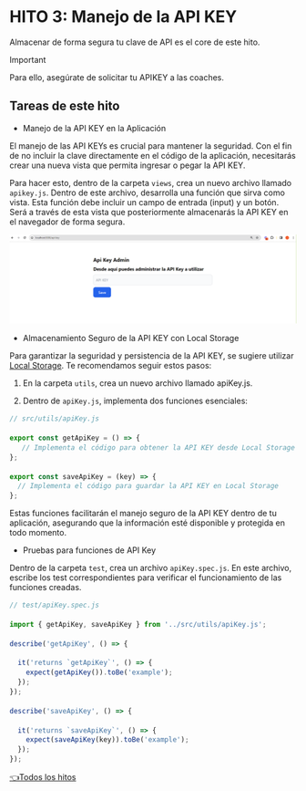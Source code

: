 # **HITO 3:** Manejo de la API KEY

Almacenar de forma segura tu clave de API es el core de este hito.
<!-- Este es un tip de Github Pages, https://github.com/orgs/community/discussions/16925 -->
> [!IMPORTANT]
> Para ello, asegúrate de solicitar tu APIKEY a las coaches.

## Tareas de este hito

* Manejo de la API KEY en la Aplicación

El manejo de las API KEYs es crucial para mantener la seguridad.
Con el fin de no incluir la clave directamente en el código de la aplicación,
necesitarás crear una nueva vista que permita ingresar o pegar la API KEY.

Para hacer esto, dentro de la carpeta ```views```,
crea un nuevo archivo llamado ```apikey.js```.
Dentro de este archivo, desarrolla una función que
sirva como vista. Esta función debe incluir un
campo de entrada (input) y un botón. Será a través
de esta vista que posteriormente almacenarás la
API KEY en el navegador de forma segura.

![Preview API KEY view](./assets/previewAPIKEYview.png)

* Almacenamiento Seguro de la API KEY con Local Storage

Para garantizar la seguridad y persistencia de la
API KEY, se sugiere utilizar [Local Storage](https://developer.mozilla.org/es/docs/Web/API/Window/localStorage).
Te recomendamos seguir estos pasos:

1. En la carpeta ```utils```, crea un nuevo archivo llamado apiKey.js.

2. Dentro de ```apiKey.js```, implementa dos funciones esenciales:

```js
// src/utils/apiKey.js

export const getApiKey = () => {
   // Implementa el código para obtener la API KEY desde Local Storage
};

export const saveApiKey = (key) => {
  // Implementa el código para guardar la API KEY en Local Storage
};
```

Estas funciones facilitarán el manejo seguro de la API KEY
dentro de tu aplicación, asegurando que la información esté disponible
y protegida en todo momento.

* Pruebas para funciones de API Key

Dentro de la carpeta ```test```, crea un archivo ```apiKey.spec.js```.
En este archivo, escribe los test correspondientes para verificar el funcionamiento
de las funciones creadas.

``` js
// test/apiKey.spec.js

import { getApiKey, saveApiKey } from '../src/utils/apiKey.js';

describe('getApiKey', () => {

  it('returns `getApiKey`', () => {
    expect(getApiKey()).toBe('example');
  });
});

describe('saveApiKey', () => {

  it('returns `saveApiKey`', () => {
    expect(saveApiKey(key)).toBe('example');
  });
});

```

[👈Todos los hitos](../README.md#6-hitos)
